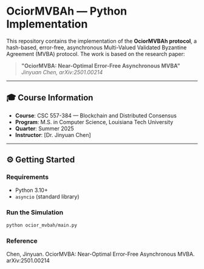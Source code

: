 # OciorMVBAh — Python Implementation

This repository contains the implementation of the **OciorMVBAh protocol**, a hash-based, error-free, asynchronous Multi-Valued Validated Byzantine Agreement (MVBA) protocol. The work is based on the research paper:

> **"OciorMVBA: Near-Optimal Error-Free Asynchronous MVBA"**  
> _Jinyuan Chen, arXiv:2501.00214_

---

## 🎓 Course Information

- **Course**: CSC 557-384 — Blockchain and Distributed Consensus
- **Program**: M.S. in Computer Science, Louisiana Tech University
- **Quarter**: Summer 2025
- **Instructor**: [Dr. Jinyuan Chen]

---

## ⚙️ Getting Started

### Requirements

- Python 3.10+
- `asyncio` (standard library)

### Run the Simulation

```bash
python ocior_mvbah/main.py
```

### Reference

Chen, Jinyuan. OciorMVBA: Near-Optimal Error-Free Asynchronous MVBA. arXiv:2501.00214
